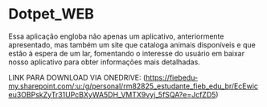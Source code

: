 # Dotpet_WEB
Essa aplicação engloba não apenas um aplicativo, anteriormente apresentado, mas também um site que cataloga animais disponíveis e que estão à espera de um lar, fomentando o interesse do usuário em baixar nosso aplicativo para obter informações mais detalhadas. 


LINK PARA DOWNLOAD VIA ONEDRIVE:
(https://fiebedu-my.sharepoint.com/:u:/g/personal/rm82825_estudante_fieb_edu_br/EcEwiceu3OBPskZyTr31UPcBXyWA5DH_VMTX9vyj_5fSQA?e=JcfZD5)
